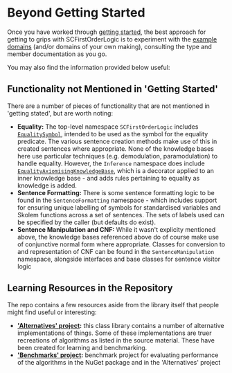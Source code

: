 # Beyond Getting Started

Once you have worked through [getting started](./getting-started.md), the best approach for getting to grips with SCFirstOrderLogic is to experiment with the [example domains](../../src/SCFirstOrderLogic.ExampleDomains) (and/or domains of your own making), consulting the type and member documentation as you go.

You may also find the information provided below useful:

## Functionality not Mentioned in 'Getting Started'

There are a number of pieces of functionality that are not mentioned in 'getting stated', but are worth noting:

* **Equality:** The top-level namespace `SCFirstOrderLogic` includes [`EqualitySymbol`](../../src/SCFirstOrderLogic/EqualitySymbol.cs), intended to be used as the symbol for the equality predicate.
The various sentence creation methods make use of this in created sentences where appropriate.
None of the knowledge bases here use particular techniques (e.g. demodulation, paramodulation) to handle equality. However, the `Inference` namespace does include [`EqualityAxiomisingKnowledgeBase`](../../src/SCFirstOrderLogic/Inference/EqualityAxiomisingKnowledgeBase.cs), which is a decorator applied to an inner knowledge base - and adds rules pertaining to equality as knowledge is added.
* **Sentence Formatting:** There is some sentence formatting logic to be found in the `SentenceFormatting` namespace - which includes support for ensuring unique labelling of symbols for standardised variables and Skolem functions across a set of sentences.
The sets of labels used can be specified by the caller (but defaults do exist).
* **Sentence Manipulation and CNF:** While it wasn't explicity mentioned above, the knowledge bases referenced above do of course make use of conjunctive normal form where appropriate. Classes for conversion to and representation of CNF can be found in the `SentenceManipulation` namespace, alongside interfaces and base classes for sentence visitor logic

## Learning Resources in the Repository

The repo contains a few resources aside from the library itself that people might find useful or interesting:

* **['Alternatives' project](../../src/SCFirstOrderLogic.Alternatives):** this class library contains a number of alternative implementations of things. Some of these implementations are truer recreations of algorithms as listed in the source material. These have been created for learning and benchmarking.
* **['Benchmarks' project](../../src/SCFirstOrderLogic.Benchmarks):** benchmark project for evaluating performance of the algorithms in the NuGet package and in the 'Alternatives' project 